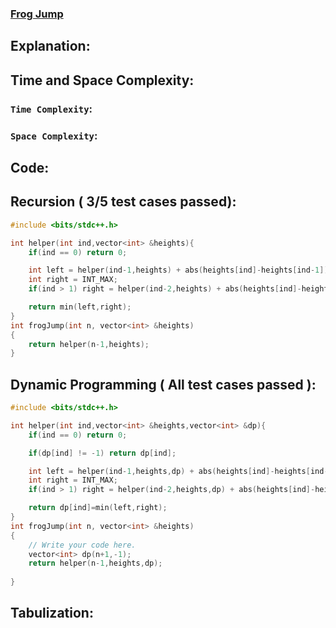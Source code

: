 ### [Frog Jump](https://www.codingninjas.com/studio/problems/frog-jump_3621012)

## Explanation:

## Time and Space Complexity:
### `Time Complexity`:

### `Space Complexity`:

## Code:
## Recursion ( 3/5 test cases passed):
```cpp
#include <bits/stdc++.h> 

int helper(int ind,vector<int> &heights){
    if(ind == 0) return 0;

    int left = helper(ind-1,heights) + abs(heights[ind]-heights[ind-1]);
    int right = INT_MAX;
    if(ind > 1) right = helper(ind-2,heights) + abs(heights[ind]-heights[ind-2]);

    return min(left,right);
}
int frogJump(int n, vector<int> &heights)
{
    return helper(n-1,heights);   
}
```

## Dynamic Programming ( All test cases passed ):
```cpp
#include <bits/stdc++.h> 

int helper(int ind,vector<int> &heights,vector<int> &dp){
    if(ind == 0) return 0;

    if(dp[ind] != -1) return dp[ind];

    int left = helper(ind-1,heights,dp) + abs(heights[ind]-heights[ind-1]);
    int right = INT_MAX;
    if(ind > 1) right = helper(ind-2,heights,dp) + abs(heights[ind]-heights[ind-2]);

    return dp[ind]=min(left,right);
}
int frogJump(int n, vector<int> &heights)
{
    // Write your code here.
    vector<int> dp(n+1,-1);
    return helper(n-1,heights,dp);
    
}
```

## Tabulization:
```cpp

```
